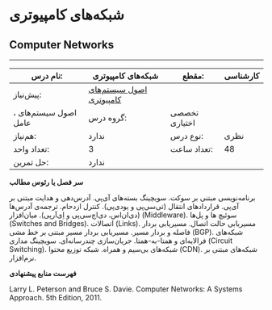 # شبکه‌های کامپیوتری
## Computer Networks
_______________________________________________________________________________
| نام درس:    | شبکه‌های کامپیوتری                                                                               | مقطع:       | کارشناسی      |
| ----------- | ------------------------------------------------------------------------------------------------ | ----------- | ------------- |
| پیش‌نیاز:   | [اصول سیستم‌های کامپیوتری](../mandatory/Principles-of-Computer-Systems.md)
، اصول سیستم‌های عامل | گروه درس:   | تخصصی اختیاری |
| هم‌نیاز:    | ندارد                                                                                            | نوع درس:    | نظری          |
| تعداد واحد: | 3                                                                                                | تعداد ساعت: | 48            |
| حل تمرین:   |  ندارد                                                                                           |             |               |

**سر فصل یا رئوس مطالب**

برنامه‌نویسی مبتنی بر سوکت. سویچینگ بسته‌های آی‌پی. آدرس‌دهی و هدایت مبتنی بر آی‌پی. قراردادهای انتقال (تی‌سی‌پی و یو‌دی‌پی‌). کنترل ازدحام. ترجمه‌ی آدرس‌ها (دی‌ان‌اس‌، دی‌اچ‌سی‌پی و اِی‌آر‌پی‌). میان‌افزار (Middleware). سوئیچ ها و پل‌ها (Switches and Bridges). اتصالات (Links). مسیریابی حالت اتصال. مسیریابی بردار فاصله و بردار مسیر. مسیریابی بردار مسیر مبتنی بر خط مشی (BGP). شبکه‌های فرالایه‌ای و همتا-به-همتا. جریان‌سازی چندرسانه‌ای. سویچینگ مداری (Circuit Switching). شبکه‌های بی‌سیم و همراه. شبکه توزیع محتوا (CDN). شبکه‌های مبتنی بر نرم‌‌افزار.

**فهرست منابع پیشنهادی**

Larry L. Peterson and Bruce S. Davie. Computer Networks: A Systems Approach. 5th Edition, 2011.
